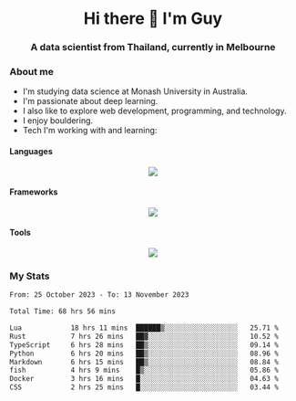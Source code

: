 <h1 align="center">Hi there 👋 I'm Guy</h1>
<h3 align="center">A data scientist from Thailand, currently in Melbourne</h3>

### About me

- I'm studying data science at Monash University in Australia.
- I'm passionate about deep learning.
- I also like to explore web development, programming, and technology.
- I enjoy bouldering.
- Tech I'm working with and learning:

#### Languages

<div align="center">
    <img src="https://skillicons.dev/icons?i=py,ts,js,html,css,rust" />
</div>

#### Frameworks

<div align="center">
    <img src="https://skillicons.dev/icons?i=pytorch,tensorflow,fastapi,react" /><br>
</div>

#### Tools

<div align="center">
    <img src="https://skillicons.dev/icons?i=postgres,redis,docker" /><br>
</div>

### My Stats

<!--START_SECTION:waka-->

```txt
From: 25 October 2023 - To: 13 November 2023

Total Time: 68 hrs 56 mins

Lua            18 hrs 11 mins  ██████▒░░░░░░░░░░░░░░░░░░   25.71 %
Rust           7 hrs 26 mins   ██▓░░░░░░░░░░░░░░░░░░░░░░   10.52 %
TypeScript     6 hrs 28 mins   ██▒░░░░░░░░░░░░░░░░░░░░░░   09.14 %
Python         6 hrs 20 mins   ██▒░░░░░░░░░░░░░░░░░░░░░░   08.96 %
Markdown       6 hrs 15 mins   ██▒░░░░░░░░░░░░░░░░░░░░░░   08.84 %
fish           4 hrs 9 mins    █▒░░░░░░░░░░░░░░░░░░░░░░░   05.86 %
Docker         3 hrs 16 mins   █░░░░░░░░░░░░░░░░░░░░░░░░   04.63 %
CSS            2 hrs 25 mins   █░░░░░░░░░░░░░░░░░░░░░░░░   03.44 %
```

<!--END_SECTION:waka-->
